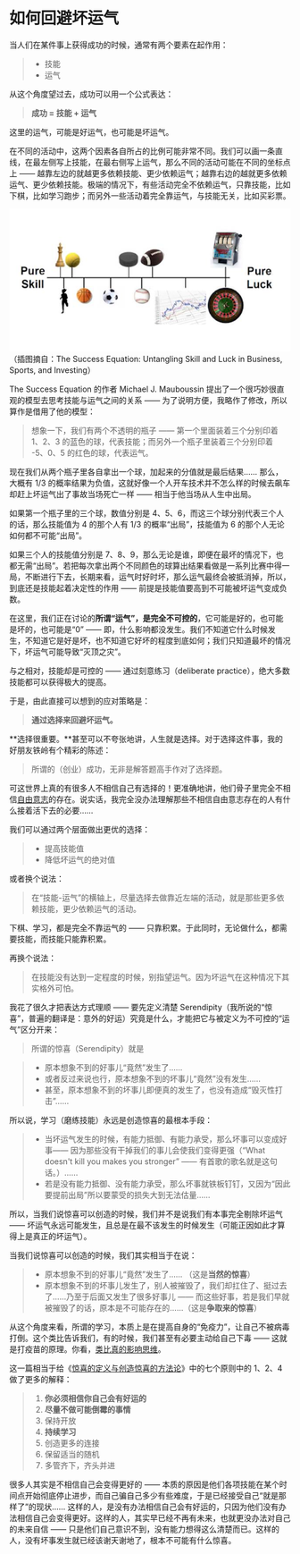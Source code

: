 # 如何回避坏运气
 
 当人们在某件事上获得成功的时候，通常有两个要素在起作用：
 
 > - 技能
 > - 运气
 
 从这个角度望过去，成功可以用一个公式表达：
 
 > **成功 = 技能 + 运气**
 
 这里的运气，可能是好运气，也可能是坏运气。
 
 在不同的活动中，这两个因素各自所占的比例可能非常不同。我们可以画一条直线，在最左侧写上技能，在最右侧写上运气，那么不同的活动可能在不同的坐标点上 —— 越靠左边的就越更多依赖技能、更少依赖运气；越靠右边的越就更多依赖运气、更少依赖技能。极端的情况下，有些活动完全不依赖运气，只靠技能，比如下棋，比如学习跑步；而另外一些活动着完全靠运气，与技能无关，比如买彩票。
 
 ![](images/skill-luck-continuum.jpg)
 （插图摘自：The Success Equation: Untangling Skill and Luck in Business, Sports, and Investing）
 
 The Success Equation 的作者 Michael J. Mauboussin 提出了一个很巧妙很直观的模型去思考技能与运气之间的关系 —— 为了说明方便，我略作了修改，所以算作是借用了他的模型：
 
 > 想象一下，我们有两个不透明的瓶子 —— 第一个里面装着三个分别印着 1、2、3 的蓝色的球，代表技能；而另外一个瓶子里装着三个分别印着 -5、0、5 的红色的球，代表运气。
 
 现在我们从两个瓶子里各自拿出一个球，加起来的分值就是最后结果…… 那么，大概有 1/3 的概率结果为负值，这就好像一个人开车技术并不怎么样的时候去飙车却赶上坏运气出了事故当场死亡一样 —— 相当于他当场从人生中出局。
 
 如果第一个瓶子里的三个球，数值分别是 4、5、6，而这三个球分别代表三个人的话，那么技能值为 4 的那个人有 1/3 的概率“出局”，技能值为 6 的那个人无论如何都不可能“出局”。
 
 如果三个人的技能值分别是 7、8、9，那么无论是谁，即便在最坏的情况下，也都无需“出局”。若把每次拿出两个不同颜色的球算出结果看做是一系列比赛中得一局，不断进行下去，长期来看，运气时好时坏，那么运气最终会被抵消掉，所以，到底还是技能起着决定性的作用 —— 前提是技能值要高到不可能被坏运气变成负数。
 
 在这里，我们正在讨论的**所谓“运气”，是完全不可控的**，它可能是好的，也可能是坏的，也可能是“0” —— 即，什么影响都没发生。我们不知道它什么时候发生，不知道它是好是坏，也不知道它好坏的程度到底如何；我们只知道最坏的情况下，坏运气可能导致“灭顶之灾”。
 
 与之相对，技能却是可控的 —— 通过刻意练习（deliberate practice），绝大多数技能都可以获得极大的提高。
 
 于是，由此直接可以想到的应对策略是：
 
 > **通过选择来回避坏运气。**
 
 **选择很重要。**甚至可以不夸张地讲，人生就是选择。对于选择这件事，我的好朋友铁岭有个精彩的陈述：
 
 > 所谓的（创业）成功，无非是解答题高手作对了选择题。
 
 可这世界上真的有很多人不相信自己有选择的！更准确地讲，他们骨子里完全不相信[自由意志](B05.html)的存在。说实话，我完全没办法理解那些不相信自由意志存在的人有什么接着活下去的必要……
 
 我们可以通过两个层面做出更优的选择：
 
 > - 提高技能值
 > - 降低坏运气的绝对值
 
 或者换个说法：
 
 > 在“技能-运气”的横轴上，尽量选择去做靠近左端的活动，就是那些更多依赖技能，更少依赖运气的活动。
 
 下棋、学习，都是完全不靠运气的 —— 只靠积累。于此同时，无论做什么，都需要技能，而技能只能靠积累。
 
 再换个说法：
 
 > 在技能没有达到一定程度的时候，别指望运气。因为坏运气在这种情况下其实格外可怕。
 
 我花了很久才把表达方式理顺 —— 要先定义清楚 Serendipity（我所说的“惊喜”，普遍的翻译是：意外的好运）究竟是什么，才能把它与被定义为不可控的“运气”区分开来：
 
 > 所谓的惊喜（Serendipity）就是
 
 > - 原本想象不到的好事儿“竟然”发生了…… 
 > - 或者反过来说也行，原本想象不到的坏事儿“竟然”没有发生……
 > - 甚至，原本想象不到的坏事儿即便真的发生了，也没有造成“毁灭性打击”……
 
 所以说，学习（磨练技能）永远是创造惊喜的最根本手段：
 
 > - 当坏运气发生的时候，有能力抵御、有能力承受，那么坏事可以变成好事—— 因为那些没有干掉我们的事儿会使我们变得更强（“What doesn't kill you makes you stronger” —— 有首歌的歌名就是这句话。）……
 > - 若是没有能力抵御、没有能力承受，那么坏事就铁板钉钉，又因为“因此要提前出局”所以要蒙受的损失大到无法估量……
 
 所以，当我们说惊喜可以创造的时候，我们并不是说我们有本事完全剔除坏运气 —— 坏运气永远可能发生，且总是在最不该发生的时候发生（可能正因如此才算得上是真正的坏运气）。
 
 当我们说惊喜可以创造的时候，我们其实相当于在说：
 
 > - 原本想象不到的好事儿“竟然”发生了…… （这是**当然的惊喜**）
 > - 原本想象不到的坏事儿发生了，别人被摧毁了，我们却扛住了、挺过去了……乃至于后面又发生了很多好事儿 —— 而这些好事，若是我们早就被摧毁了的话，原本是不可能存在的……（这是**争取来的惊喜**）
 
 从这个角度来看，所谓的学习，本质上是在提高自身的“免疫力”，让自己不被病毒打倒。这个类比告诉我们，有的时候，我们甚至有必要主动给自己下毒 —— 这就是打疫苗的原理。你看，[类比真的影响思维](A09.html)。
 
 这一篇相当于给《[惊喜的定义与创造惊喜的方法论](A18.html)》中的七个原则中的 1、2、4 做了更多的解释：
 
 > 1. **你必须相信你自己会有好运的**
 > 1. **尽量不做可能倒霉的事情**
 > 1. 保持开放
 > 1. **持续学习**
 > 1. 创造更多的连接
 > 1. 保留适当的随机
 > 1. 多管齐下，齐头并进
 
 很多人其实是不相信自己会变得更好的 —— 本质的原因是他们各项技能在某个时间点开始彻底停止进步，而自己骗自己多少有些难度，于是已经接受自己“就是那样了”的现状…… 这样的人，是没有办法相信自己会有好运的，只因为他们没有办法相信自己会变得更好。这样的人，其实早已经不再有未来，也就更没办法对自己的未来自信 —— 只是他们自己意识不到，没有能力想得这么清楚而已。这样的人，没有坏事发生就已经该谢天谢地了，根本不可能有什么惊喜。